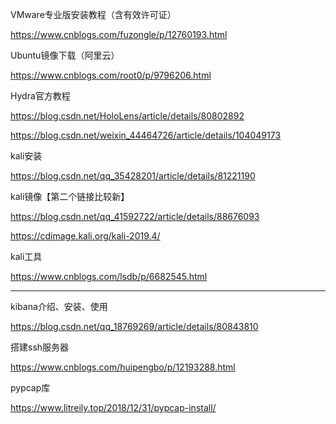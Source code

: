 VMware专业版安装教程（含有效许可证）

https://www.cnblogs.com/fuzongle/p/12760193.html

Ubuntu镜像下载（阿里云）

https://www.cnblogs.com/root0/p/9796206.html

Hydra官方教程

https://blog.csdn.net/HoloLens/article/details/80802892

https://blog.csdn.net/weixin_44464726/article/details/104049173

kali安装

https://blog.csdn.net/qq_35428201/article/details/81221190

kali镜像【第二个链接比较新】

https://blog.csdn.net/qq_41592722/article/details/88676093

https://cdimage.kali.org/kali-2019.4/

kali工具

https://www.cnblogs.com/lsdb/p/6682545.html



----------------------------------------------------------------------------------------------------------------

kibana介绍、安装、使用

https://blog.csdn.net/qq_18769269/article/details/80843810

搭建ssh服务器

https://www.cnblogs.com/huipengbo/p/12193288.html

pypcap库

https://www.litreily.top/2018/12/31/pypcap-install/

